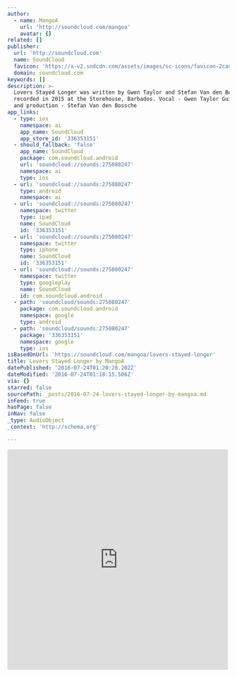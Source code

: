 ```yaml
---
author:
  - name: MangoA
    url: 'http://soundcloud.com/mangoa'
    avatar: {}
related: []
publisher:
  url: 'http://soundcloud.com'
  name: SoundCloud
  favicon: 'https://a-v2.sndcdn.com/assets/images/sc-icons/favicon-2cadd14b.ico'
  domain: soundcloud.com
keywords: []
description: >-
  Lovers Stayed Longer was written by Gwen Taylor and Stefan Van den Bossche and
  recorded in 2015 at the Storehouse, Barbados. Vocal - Gwen Taylor Guitar, bass
  and production - Stefan Van den Bossche
app_links:
  - type: ios
    namespace: ai
    app_name: SoundCloud
    app_store_id: '336353151'
  - should_fallback: 'false'
    app_name: SoundCloud
    package: com.soundcloud.android
    url: 'soundcloud://sounds:275080247'
    namespace: ai
    type: ios
  - url: 'soundcloud://sounds:275080247'
    type: android
    namespace: ai
  - url: 'soundcloud://sounds:275080247'
    namespace: twitter
    type: ipad
    name: SoundCloud
    id: '336353151'
  - url: 'soundcloud://sounds:275080247'
    namespace: twitter
    type: iphone
    name: SoundCloud
    id: '336353151'
  - url: 'soundcloud://sounds:275080247'
    namespace: twitter
    type: googleplay
    name: SoundCloud
    id: com.soundcloud.android
  - path: 'soundcloud/sounds:275080247'
    package: com.soundcloud.android
    namespace: google
    type: android
  - path: 'soundcloud/sounds:275080247'
    package: '336353151'
    namespace: google
    type: ios
isBasedOnUrl: 'https://soundcloud.com/mangoa/lovers-stayed-longer'
title: Lovers Stayed Longer by MangoA
datePublished: '2016-07-24T01:20:28.202Z'
dateModified: '2016-07-24T01:18:15.506Z'
via: {}
starred: false
sourcePath: _posts/2016-07-24-lovers-stayed-longer-by-mangoa.md
inFeed: true
hasPage: false
inNav: false
_type: AudioObject
_context: 'http://schema.org'

---
```

<iframe src="https://cdn.embedly.com/widgets/media.html?src=https%3A%2F%2Fw.soundcloud.com%2Fplayer%2F%3Fvisual%3Dtrue%26url%3Dhttp%253A%252F%252Fapi.soundcloud.com%252Ftracks%252F275080247%26show_artwork%3Dtrue&amp;url=https%3A%2F%2Fsoundcloud.com%2Fmangoa%2Flovers-stayed-longer&amp;image=http%3A%2F%2Fi1.sndcdn.com%2Fartworks-000173036147-rxoid0-t500x500.jpg&amp;key=b7d04c9b404c499eba89ee7072e1c4f7&amp;type=text%2Fhtml&amp;schema=soundcloud" width="500" height="500" scrolling="no" frameborder="0" allowfullscreen="" style=""></iframe>